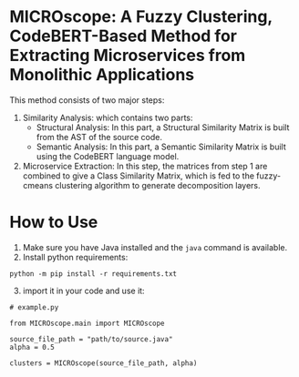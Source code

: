 # MICROscope: A Fuzzy Clustering, CodeBERT-Based Method for Extracting Microservices from Monolithic Applications

This method consists of two major steps:
1. Similarity Analysis: which contains two parts:
    - Structural Analysis: In this part, a Structural Similarity Matrix is built from the AST of the source code.
    - Semantic Analysis: In this part, a Semantic Similarity Matrix is built using the CodeBERT language model.
2. Microservice Extraction: In this step, the matrices from step 1 are combined to give a Class Similarity Matrix, which is fed to the fuzzy-cmeans clustering algorithm to generate decomposition layers.


# How to Use

1. Make sure you have Java installed and the `java` command is available.
2. Install python requirements:
```
python -m pip install -r requirements.txt
```
3. import it in your code and use it:
```
# example.py

from MICROscope.main import MICROscope

source_file_path = "path/to/source.java"
alpha = 0.5

clusters = MICROscope(source_file_path, alpha)

```
